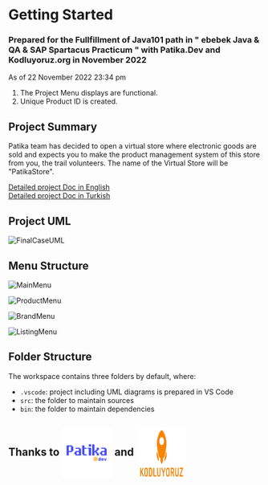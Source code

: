 # Getting Started

### Prepared for the Fullfillment of Java101 path in " ebebek Java & QA & SAP Spartacus Practicum " with Patika.Dev and Kodluyoruz.org in November 2022
As of 22 November 2022 23:34 pm 
1. The Project Menu displays are functional. 
2. Unique Product ID is created.
 

## Project Summary

Patika team has decided to open a virtual store where electronic goods are sold and expects you to make the product management system of this store from you, the trail volunteers.
The name of the Virtual Store will be "PatikaStore".

[Detailed project Doc in English](src/DOCS/Final_Case_English.rtf)  
[Detailed project Doc in Turkish](src/DOCS/Final_Case_Turkish.rtf) 


## Project UML

![FinalCaseUML](https://user-images.githubusercontent.com/103220953/203011991-eeecf53d-eb61-4a0b-983a-180b1833f696.png)

## Menu Structure

![MainMenu](https://user-images.githubusercontent.com/103220953/203016977-72822b5b-fe19-47b5-81d2-ef70bfc42aec.JPG)

![ProductMenu](https://user-images.githubusercontent.com/103220953/203017022-b9b740ff-5443-4616-8bb8-25ebf755746a.JPG)

![BrandMenu](https://user-images.githubusercontent.com/103220953/203017064-08ff6d98-a906-4297-bbe8-6c180c761163.JPG)

![ListingMenu](https://user-images.githubusercontent.com/103220953/203017083-9b7f78c9-a17b-4223-b35a-bf9ecadcc3df.JPG)


## Folder Structure

The workspace contains three folders by default, where:

- `.vscode`: project including UML diagrams is prepared in VS Code
- `src`: the folder to maintain sources
- `bin`: the folder to maintain dependencies


## Thanks to <a href="https://app.patika.dev" target="blank"><img align="center" src="https://raw.githubusercontent.com/ayhan-unlu/ayhan-unlu/main/patikaLogoSVG.svg" alt="https://app.patika.dev/" height="100" width="100" /></a> and  <a href="https://kodluyoruz.org/tr/kodluyoruz/" target="blank"><img align="center" src="https://raw.githubusercontent.com/ayhan-unlu/ayhan-unlu/main/KodluyoruzLogoSVG.svg" alt="https://kodluyoruz.org/tr/kodluyoruz/" height="100" width="100" /></a> 


